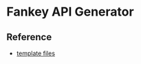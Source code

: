 # Fankey API Generator

## Reference

* [template files]( https://github.com/deepmap/oapi-codegen/tree/484edc958ca4e7aaa245ad2b35bef3647975c49a/pkg/codegen/templates/chi)
